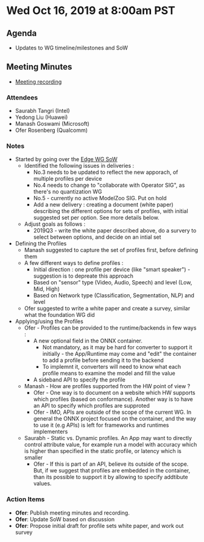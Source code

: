 <!--- SPDX-License-Identifier: Apache-2.0 -->

# Wed Oct 16, 2019 at 8:00am PST

## Agenda
* Updates to WG timeline/milestones and SoW

## Meeting Minutes
* [Meeting recording](https://youtu.be/oshcYdcxh5U)

### Attendees
* Saurabh Tangri (Intel)
* Yedong Liu (Huawei)
* Manash Goswami (Microsoft)
* Ofer Rosenberg (Qualcomm)

### Notes
* Started by going over the [Edge WG SoW](https://github.com/onnx/working-groups/blob/master/edge/artifacts/onnx-edge-wg-sow.md)
  * Identified the following issues in deliveries :
    * No.3 needs to be updated to reflect the new apporach, of multiple profiles per device
    * No.4 needs to change to "collaborate with Operator SIG", as there's no quantization WG
    * No.5 - currently no active ModelZoo SIG. Put on hold
    * Add a new delivery : creating a document (white paper) describing the different options for sets of profiles, with initial suggested set per option. See more details below.
  * Adjust goals as follows :
    * 2019Q3 - write the white paper described above, do a survery to select between options, and decide on an intial set
* Defining the Profiles
  * Manash suggested to capture the set of profiles first, before defining them
  * A few different ways to define profiles :
    * Initial direction : one profile per device (like "smart speaker") - suggestion is to depreate this approach
    * Based on "sensor" type (Video, Audio, Speech) and level (Low, Mid, High)
    * Based on Network type (Classification, Segmentation, NLP) and level
  * Ofer suggested to write a white paper and create a survey, similar what the foundation WG did
* Applying/using the Profiles
  * Ofer - Profiles can be provided to the runtime/backends in few ways :
    * A new optional field in the ONNX container.
      * Not mandatory, as it may be hard for converter to support it initially - the App/Runtime may come and "edit" the container to add a profile before sending it to the backend
      * To implemnt it, converters will need to know what each profile means to examine the model and fill the value
    * A sideband API to specify the profile
  * Manash - How are profiles supported from the HW point of view ?
    * Ofer - One way is to document on a website which HW supports which profiles (based on conformance). Another way is to have an API to specify which profiles are supproted
    * Ofer - IMO, APIs are outside of the scope of the current WG. In general the ONNX project focused on the container, and the way to use it (e.g APIs) is left for frameworks and runtimes implementers
  * Saurabh - Static vs. Dynamic profiles. An App may want to directly control attribute value, for example run a model with accuracy which is higher than specified in the static profile, or latency which is smaller
    * Ofer - If this is part of an API, believe its outside of the scope. But, if we suggest that profiles are embedded in the container, than its possible to support it by allowing to specify addtibute values.

### Action Items
* **Ofer**: Publish meeting minutes and recording.
* **Ofer**: Update SoW based on discussion
* **Ofer**: Propose initial draft for profile sets white paper, and work out survey
